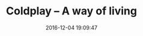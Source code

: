 ---
layout: post
title:  "Coldplay – A way of living"
date:   2016-12-04 19:09:47
ahrefurl: https://chaibapat.wordpress.com/2016/12/04/coldplay-a-way-of-living/
comments: true
categories: blogs
---